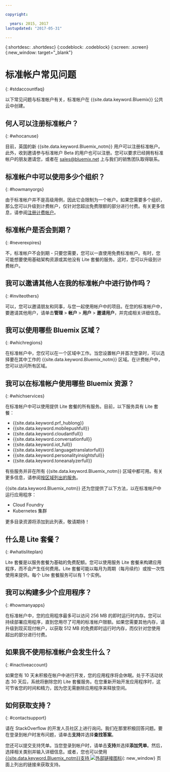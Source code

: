 ```yaml
---

copyright:

  years: 2015, 2017
lastupdated: "2017-05-31"

---
```


{:shortdesc: .shortdesc}
{:codeblock: .codeblock}
{:screen: .screen}
{:new_window: target="_blank"}

# 标准帐户常见问题 
{: #stdaccountfaq}

以下常见问题与标准帐户有关，标准帐户在 {{site.data.keyword.Bluemix}} 公共云中创建。

## 何人可以注册标准帐户？
{: #whocanuse}

目前，英国的新 {{site.data.keyword.Bluemix_notm}} 用户可以注册标准帐户。此外，收到邀请参与标准帐户 Beta 的用户也可以注册。您可以要求已经拥有标准帐户的朋友邀请您，或者在 sales@bluemix.net 上与我们的销售团队取得联系。

## 标准帐户中可以使用多少个组织？
{: #howmanyorgs}

由于标准帐户并不是高级用例，因此它会限制为一个帐户。如果您需要多个组织，那么您可以升级到计费帐户，仅针对您超出免费限额的部分进行付费。有关更多信息，请参阅[注册计费帐户](/docs/pricing/billable.html#billable)。

## 标准帐户是否会到期？
{: #neverexpires}
   
不，标准帐户不会到期 - 只要您需要，您可以一直使用免费标准帐户。有时，您可能想要使用基础架构资源或其他没有 Lite 套餐的服务。这时，您可以升级到计费帐户。 

## 我可以邀请其他人在我的标准帐户中进行协作吗？
{: #inviteothers}

可以，您可以邀请朋友和同事，与您一起使用帐户中的项目。在您的标准帐户中，要邀请其他用户，请单击**管理** &gt; **帐户** &gt; **用户** &gt; **邀请用户**，并完成相关详细信息。  

## 我可以使用哪些 Bluemix 区域？
{: #whichregions}

在标准帐户中，您仅可以在一个区域中工作。当您设置帐户并首次登录时，可以选择要在其中工作的 {{site.data.keyword.Bluemix_notm}} 区域。在计费帐户中，您可以访问所有区域。

## 我可以在标准帐户使用哪些 Bluemix 资源？
{: #whichservices}

在标准帐户中可以使用提供 Lite 套餐的所有服务。目前，以下服务具有 Lite 套餐：

<ul>
<li>{{site.data.keyword.prf_hublong}}</li>
<li>{{site.data.keyword.mobilepushfull}}</li>
<li>{{site.data.keyword.cloudantfull}}</li>
<li>{{site.data.keyword.conversationfull}}</li>
<li>{{site.data.keyword.iot_full}}</li>
<li>{{site.data.keyword.languagetranslatorfull}}</li>
<li>{{site.data.keyword.personalityinsightsfull}}</li>
<li>{{site.data.keyword.toneanalyzerfull}}</li>
</ul>

有些服务并非在所有 {{site.data.keyword.Bluemix_notm}} 区域中都可用。有关更多信息，请参阅[按区域列出的服务](/docs/services/services_region.html#services_region)。

{{site.data.keyword.Bluemix_notm}} 还为您提供了以下方法，以在标准帐户中运行应用程序：
<ul>
<li>Cloud Foundry</li>
<li>Kubernetes 集群</li>
</ul>

更多目录资源将添加到此列表，敬请期待！ 

## 什么是 Lite 套餐？
{: #whatisliteplan}

Lite 套餐是以服务套餐为基础的免费配额。您可以使用服务 Lite 套餐来构建应用程序，而不会产生任何费用。Lite 套餐可能以每月为周期（每月续约）或按一次性使用来提供。每个 Lite 套餐服务可以有 1 个实例。  

## 我可以构建多少个应用程序？
{: #howmanyapps}

在标准帐户中，您的应用程序最多可以访问 256 MB 的即时运行时内存。您可以持续部署应用程序，直到您用尽了可用的标准帐户限额。如果您需要其他内存，请升级到现买现付帐户，以获取 512 MB 的免费即时运行时内存，而仅针对您使用超出的部分进行付费。

## 如果我不使用标准帐户会发生什么？
{: #inactiveaccount}

如果您有 10 天未积极在帐户中进行开发，您的应用程序将会休眠。处于不活动状态 30 天后，系统将删除您的 Lite 套餐服务。在您重新开始开发应用程序时，这可节省您的时间和精力，因为您无需删除应用程序来释放空间。

## 如何获取支持？
{: #contactsupport}

请在 StackOverflow 的开发人员社区上进行询问。我们在那里积极回答问题。要在登录到帐户时发布问题，请单击**支持**并选择**查找答案**。  

您还可以提交支持凭单。当您登录到帐户时，请单击**支持**并选择**添加凭单**。然后，选择相关类别并输入详细信息。或者，您也可以使用 [{{site.data.keyword.Bluemix_notm}}支持 ![外部链接图标](../icons/launch-glyph.svg)](http://ibm.biz/bluemixsupport){: new_window} 页面上列出的链接来获取支持。 
